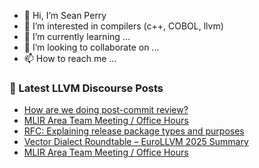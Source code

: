- 👋 Hi, I’m Sean Perry
- 👀 I’m interested in compilers (c++, COBOL, llvm)
- 🌱 I’m currently learning ...
- 💞️ I’m looking to collaborate on ...
- 📫 How to reach me ...

<!---
s66perry/s66perry is a ✨ special ✨ repository because its `README.md` (this file) appears on your GitHub profile.
You can click the Preview link to take a look at your changes.
--->
### 📕 Latest LLVM Discourse Posts

<!-- DISCOURSE-LLVM:START -->
- [How are we doing post-commit review?](https://discourse.llvm.org/t/how-are-we-doing-post-commit-review/85961#post_7)
- [MLIR Area Team Meeting / Office Hours](https://discourse.llvm.org/t/mlir-area-team-meeting-office-hours/85984#post_3)
- [RFC: Explaining release package types and purposes](https://discourse.llvm.org/t/rfc-explaining-release-package-types-and-purposes/85985#post_3)
- [Vector Dialect Roundtable – EuroLLVM 2025 Summary](https://discourse.llvm.org/t/vector-dialect-roundtable-eurollvm-2025-summary/85978#post_3)
- [MLIR Area Team Meeting / Office Hours](https://discourse.llvm.org/t/mlir-area-team-meeting-office-hours/85984#post_2)
<!-- DISCOURSE-LLVM:END -->
